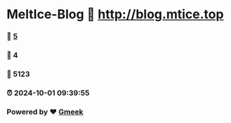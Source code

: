 # MeltIce-Blog :link: http://blog.mtice.top 
### :page_facing_up: [5](http://blog.mtice.top/tag.html) 
### :speech_balloon: 4 
### :hibiscus: 5123 
### :alarm_clock: 2024-10-01 09:39:55 
### Powered by :heart: [Gmeek](https://github.com/Meekdai/Gmeek)
